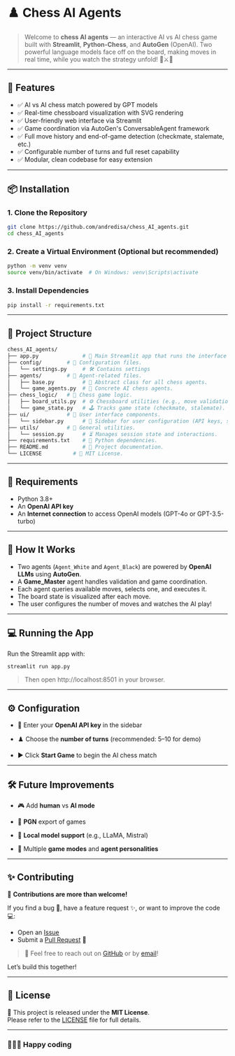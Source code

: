 # ♟️ Chess AI Agents

>Welcome to **chess AI agents** — an interactive AI vs AI chess game built with **Streamlit**, **Python-Chess**, and **AutoGen** (OpenAI). Two powerful language models face off on the board, making moves in real time, while you watch the strategy unfold! 🤖⚔️🤖


---

## 🚀 Features

- ✅ AI vs AI chess match powered by GPT models
- ✅ Real-time chessboard visualization with SVG rendering
- ✅ User-friendly web interface via Streamlit
- ✅ Game coordination via AutoGen's ConversableAgent framework
- ✅ Full move history and end-of-game detection (checkmate, stalemate, etc.)
- ✅ Configurable number of turns and full reset capability
- ✅ Modular, clean codebase for easy extension

---

## 📦 Installation

### 1. Clone the Repository

```bash
git clone https://github.com/andredisa/chess_AI_agents.git
cd chess_AI_agents
```

### 2. Create a Virtual Environment (Optional but recommended)
```bash
python -m venv venv
source venv/bin/activate  # On Windows: venv\Scripts\activate
```

### 3. Install Dependencies
```bash
pip install -r requirements.txt
```

---

## 📂 Project Structure

```bash
chess_AI_agents/
├── app.py              # 🚀 Main Streamlit app that runs the interface and integrates all components.
├── config/        # 📂 Configuration files.
│   └── settings.py     # 🛠️ Contains settings
├── agents/        # 📂 Agent-related files.
│   ├── base.py         # 🧠 Abstract class for all chess agents.
│   └── game_agents.py  # 🤖 Concrete AI chess agents.
├── chess_logic/   # 📂 Chess game logic.
│   ├── board_utils.py  # ⚙️ Chessboard utilities (e.g., move validation).
│   └── game_state.py   # 🕹️ Tracks game state (checkmate, stalemate).
├── ui/            # 📂 User interface components.
│   └── sidebar.py      # 📝 Sidebar for user configuration (API keys, settings).
├── utils/         # 📂 General utilities.
│   └── session.py      # ⏳ Manages session state and interactions.
├── requirements.txt    # 📜 Python dependencies.
├── README.md           # 📄 Project documentation.
└── LICENSE          # 📝 MIT License.


```

---

## 🔑 Requirements

- Python 3.8+
- An **OpenAI API key**
- An **Internet connection** to access OpenAI models (GPT-4o or GPT-3.5-turbo)

---

## 🧠 How It Works

- Two agents (`Agent_White` and `Agent_Black`) are powered by **OpenAI LLMs** using **AutoGen**.
- A **Game_Master** agent handles validation and game coordination.
- Each agent queries available moves, selects one, and executes it.
- The board state is visualized after each move.
- The user configures the number of moves and watches the AI play!

---

## 💻 Running the App

Run the Streamlit app with:

```bash
streamlit run app.py
```
> Then open http://localhost:8501 in your browser.

---

## ⚙️ Configuration
- 🔐 Enter your **OpenAI API key** in the sidebar

- ♟️ Choose the **number of turns** (recommended: 5–10 for demo)

- ▶️ Click **Start Game** to begin the AI chess match

---

## 🛠️ Future Improvements
- 🎮 Add **human** vs **AI mode**

- 📄 **PGN** export of games

- 🤖 **Local model support** (e.g., LLaMA, Mistral)

- 🔁 Multiple **game modes** and **agent personalities**

--- 

## ✨ Contributing

🎉 **Contributions are more than welcome!**

If you find a bug 🐞, have a feature request ✨, or want to improve the code 💻:

- Open an [Issue](https://github.com/andredisa/chess_AI_agents/issues)  
- Submit a [Pull Request](https://github.com/andredisa/chess_AI_agents/pulls) 🚀  

>💬 Feel free to reach out on [GitHub](https://github.com/andredisa) or by [email](mailto:andreadisanti22@gmail.com)!

Let’s build this together!

---

## 📜 License

📄 This project is released under the **MIT License**.  
Please refer to the [LICENSE](LICENSE) file for full details.

---

### 🧑‍💻✨ Happy coding